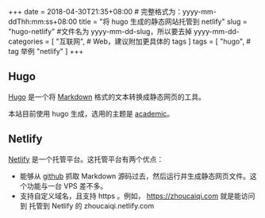 +++
date = 2018-04-30T21:35+08:00 # 完整格式为：yyyy-mm-ddThh:mm:ss+08:00
title = "将 hugo 生成的静态网站托管到 netlify" 
slug = "hugo-netlify" #文件名为 yyyy-mm-dd-slug，所以要去掉 yyyy-mm-dd-
categories = [
    "互联网", # Web，建议附加更具体的 tags
]
tags = [
    "hugo", # tag 举例
    "netlify"
]
+++
## Hugo
[Hugo](https://gohugo.io/) 是一个将 [Markdown](https://zh.wikipedia.org/zh-hans/Markdown) 格式的文本转换成静态网页的工具。

本站目前使用 hugo 生成，选用的主题是 [academic](https://themes.gohugo.io/academic/)。

## Netlify
[Netlify](https://www.netlify.com/) 是一个托管平台。这托管平台有两个优点：

* 能够从 [github](https://github.com/) 抓取 Markdown 源码过去，然后运行并生成静态网页文件。这个功能与一台 VPS 差不多。
* 支持自定义域名，且支持 https 。例如， https://zhoucaiqi.com 就是能访问到 托管到 Netlify 的 zhoucaiqi.netlify.com
